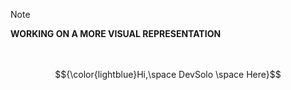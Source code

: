 
> [!NOTE]
**WORKING ON A MORE VISUAL REPRESENTATION**
<br />
<br />
<br />

$${\color{lightblue}Hi,\space DevSolo \space Here}$$ 


